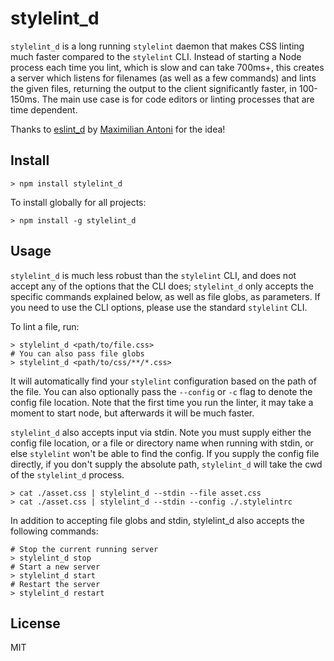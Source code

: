 # stylelint_d

`stylelint_d` is a long running `stylelint` daemon that makes CSS linting much faster compared to the `stylelint` CLI. Instead of starting a Node process each time you lint, which is slow and can take 700ms+, this creates a server which listens for filenames (as well as a few commands) and lints the given files, returning the output to the client significantly faster, in 100-150ms. The main use case is for code editors or linting processes that are time dependent.

Thanks to [eslint_d](https://github.com/mantoni/eslint_d.js) by [Maximilian Antoni](https://github.com/mantoni) for the idea!

## Install

```
> npm install stylelint_d
```

To install globally for all projects:

```
> npm install -g stylelint_d
```

## Usage

`stylelint_d` is much less robust than the `stylelint` CLI, and does not accept any of the options that the CLI does; `stylelint_d` only accepts the specific commands explained below, as well as file globs, as parameters. If you need to use the CLI options, please use the standard `stylelint` CLI.

To lint a file, run:

```
> stylelint_d <path/to/file.css>
# You can also pass file globs
> stylelint_d <path/to/css/**/*.css>
```

It will automatically find your `stylelint` configuration based on the path of the file. You can also optionally pass the `--config` or `-c` flag to denote the config file location. Note that the first time you run the linter, it may take a moment to start node, but afterwards it will be much faster.

`stylelint_d` also accepts input via stdin. Note you must supply either the config file location, or a file or directory name when running with stdin, or else `stylelint` won't be able to find the config. If you supply the config file directly, if you don't supply the absolute path, `stylelint_d` will take the cwd of the `stylelint_d` process.

```
> cat ./asset.css | stylelint_d --stdin --file asset.css
> cat ./asset.css | stylelint_d --stdin --config ./.stylelintrc
```

In addition to accepting file globs and stdin, stylelint_d also accepts the following commands:

```
# Stop the current running server
> stylelint_d stop
# Start a new server
> stylelint_d start
# Restart the server
> stylelint_d restart
```

## License

MIT